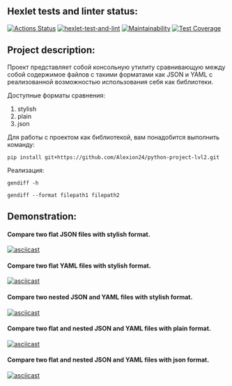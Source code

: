 ## Hexlet tests and linter status:
[![Actions Status](https://github.com/Alexion24/python-project-lvl2/workflows/hexlet-check/badge.svg)](https://github.com/Alexion24/python-project-lvl2/actions)
[![hexlet-test-and-lint](https://github.com/Alexion24/python-project-lvl2/actions/workflows/test-and-lint.yml/badge.svg)](https://github.com/Alexion24/python-project-lvl2/actions/workflows/test-and-lint.yml)
[![Maintainability](https://api.codeclimate.com/v1/badges/e6ab91d73f7afd276c68/maintainability)](https://codeclimate.com/github/Alexion24/python-project-lvl2/maintainability)
[![Test Coverage](https://api.codeclimate.com/v1/badges/e6ab91d73f7afd276c68/test_coverage)](https://codeclimate.com/github/Alexion24/python-project-lvl2/test_coverage)
## Project description:
Проект представляет собой консольную утилиту сравнивающую между собой содержимое файлов с такими форматами как JSON и YAML с реализованной возможностью использования себя как библиотеки.

Доступные форматы сравнения:
1) stylish
2) plain
3) json

Для работы с проектом как библиотекой, вам понадобится выполнить команду:

`pip install git+https://github.com/Alexion24/python-project-lvl2.git`

Реализация:

`gendiff -h`

`gendiff --format filepath1 filepath2`



## Demonstration:
#### Compare two flat JSON files with stylish format.
[![asciicast](https://asciinema.org/a/VJZ7jGviGmY46OPYMnyhpMBov.svg)](https://asciinema.org/a/VJZ7jGviGmY46OPYMnyhpMBov)

#### Compare two flat YAML files with stylish format.
[![asciicast](https://asciinema.org/a/r311HMrFERp5VxUFgTFTQZ3jg.svg)](https://asciinema.org/a/r311HMrFERp5VxUFgTFTQZ3jg)
#### Compare two nested JSON and YAML files with stylish format.
[![asciicast](https://asciinema.org/a/RKgOL0CALBlaiXRNhsPHQLE7g.svg)](https://asciinema.org/a/RKgOL0CALBlaiXRNhsPHQLE7g)
#### Compare two flat and nested JSON and YAML files with plain format.
[![asciicast](https://asciinema.org/a/cyP78bKIKgfVsTfSqaPpgF0Hg.svg)](https://asciinema.org/a/cyP78bKIKgfVsTfSqaPpgF0Hg)
#### Compare two flat and nested JSON and YAML files with json format.
[![asciicast](https://asciinema.org/a/tA1ti0wsFRPCv3gu5ozmztvBu.svg)](https://asciinema.org/a/tA1ti0wsFRPCv3gu5ozmztvBu)